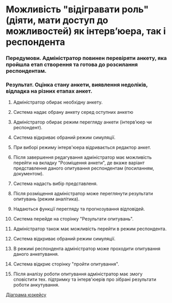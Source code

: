 # Можливість "відігравати роль" (діяти, мати доступ до можливостей) як інтерв’юера, так і респондента

### Передумови. Адміністратор повинен перевіряти анкету, яка пройшла етап створення та готова до розсилання респондентам.

### Результат. Оцінка стану анкети, виявлення недоліків, відладка на різних етапах анкет.

1. Адміністратор обирає необхідну анкету.

2. Система надає обрану анкету серед оступних анкетю

3. Адміністратор обирає режим перегляду анкети (інтерв’юер чи респондент).

4. Система відкриває обраний режим симуляції.

5. При виборі режиму інтерв'юера відривається редактор анкет.

6. Після завершення редагування адміністратор має можливість перейти на вкладку "Розміщення анкети", де вкаже варіант представлення даного опитування респондентам (посиланням, документом).

7. Система надасть вибір представленя.

8. Після розміщення адміністратор може переглянути результати опитувань (режим аналітика).

9. Надаються функції перегляду та прогнозування відповідей.

10. Система перейде на сторінку "Результати опитувань".

11. Адміністратор також має можливість перейти в режим респондента.

12. Система відкриває обраний режим симуляції.

13. В режимі респондента адміністратор може проходити опитування даного анкетування.

14. Система відкриє сторінку "пройти опитування".

15. Після аналізу роботи опитування адміністратор має змогу сповістити тех. підтримку та інтерв'юерів про зібрані результати роботи анкутування.

[Діаграма юзкейсу](https://github.com/ip-85/System-Dynamics/blob/master/Doc/UMLDiagrams/scenarios/admin/Diagrams/UC4%20-%20Roles%20Simulation.md)

